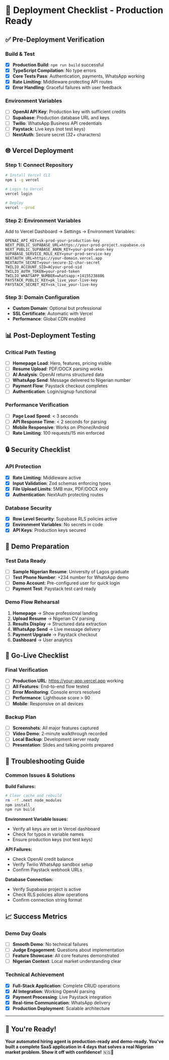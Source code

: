 # 🚀 Deployment Checklist - Production Ready

## ✅ Pre-Deployment Verification

### Build & Test
- [x] **Production Build**: `npm run build` successful
- [x] **TypeScript Compilation**: No type errors
- [x] **Core Tests Pass**: Authentication, payments, WhatsApp working
- [x] **Rate Limiting**: Middleware protecting API routes
- [x] **Error Handling**: Graceful failures with user feedback

### Environment Variables
- [ ] **OpenAI API Key**: Production key with sufficient credits
- [ ] **Supabase**: Production database URL and keys
- [ ] **Twilio**: WhatsApp Business API credentials
- [ ] **Paystack**: Live keys (not test keys)
- [ ] **NextAuth**: Secure secret (32+ characters)

## 🌐 Vercel Deployment

### Step 1: Connect Repository
```bash
# Install Vercel CLI
npm i -g vercel

# Login to Vercel
vercel login

# Deploy
vercel --prod
```

### Step 2: Environment Variables
Add to Vercel Dashboard → Settings → Environment Variables:

```env
OPENAI_API_KEY=sk-prod-your-production-key
NEXT_PUBLIC_SUPABASE_URL=https://your-prod-project.supabase.co
NEXT_PUBLIC_SUPABASE_ANON_KEY=your-prod-anon-key
SUPABASE_SERVICE_ROLE_KEY=your-prod-service-key
NEXTAUTH_URL=https://your-domain.vercel.app
NEXTAUTH_SECRET=your-secure-32-char-secret
TWILIO_ACCOUNT_SID=ACyour-prod-sid
TWILIO_AUTH_TOKEN=your-prod-token
TWILIO_WHATSAPP_NUMBER=whatsapp:+14155238886
PAYSTACK_PUBLIC_KEY=pk_live_your-live-key
PAYSTACK_SECRET_KEY=sk_live_your-live-key
```

### Step 3: Domain Configuration
- **Custom Domain**: Optional but professional
- **SSL Certificate**: Automatic with Vercel
- **Performance**: Global CDN enabled

## 📊 Post-Deployment Testing

### Critical Path Testing
- [ ] **Homepage Load**: Hero, features, pricing visible
- [ ] **Resume Upload**: PDF/DOCX parsing works
- [ ] **AI Analysis**: OpenAI returns structured data
- [ ] **WhatsApp Send**: Message delivered to Nigerian number
- [ ] **Payment Flow**: Paystack checkout completes
- [ ] **Authentication**: Login/signup functional

### Performance Verification
- [ ] **Page Load Speed**: < 3 seconds
- [ ] **API Response Time**: < 2 seconds for parsing
- [ ] **Mobile Responsive**: Works on iPhone/Android
- [ ] **Rate Limiting**: 100 requests/15 min enforced

## 🔒 Security Checklist

### API Protection
- [x] **Rate Limiting**: Middleware active
- [x] **Input Validation**: Zod schemas enforcing types
- [x] **File Upload Limits**: 5MB max, PDF/DOCX only
- [x] **Authentication**: NextAuth protecting routes

### Database Security
- [x] **Row Level Security**: Supabase RLS policies active
- [x] **Environment Variables**: No secrets in code
- [x] **API Keys**: Production keys secured

## 📱 Demo Preparation

### Test Data Ready
- [ ] **Sample Nigerian Resume**: University of Lagos graduate
- [ ] **Test Phone Number**: +234 number for WhatsApp demo
- [ ] **Demo Account**: Pre-configured user for quick login
- [ ] **Payment Test**: Paystack test card ready

### Demo Flow Rehearsal
1. **Homepage** → Show professional landing
2. **Upload Resume** → Nigerian CV parsing
3. **Results Display** → Structured data extraction
4. **WhatsApp Send** → Live message delivery
5. **Payment Upgrade** → Paystack checkout
6. **Dashboard** → User analytics

## 🎯 Go-Live Checklist

### Final Verification
- [ ] **Production URL**: https://your-app.vercel.app working
- [ ] **All Features**: End-to-end flow tested
- [ ] **Error Monitoring**: Console errors resolved
- [ ] **Performance**: Lighthouse score > 90
- [ ] **Mobile**: Responsive on all devices

### Backup Plan
- [ ] **Screenshots**: All major features captured
- [ ] **Video Demo**: 2-minute walkthrough recorded
- [ ] **Local Backup**: Development server ready
- [ ] **Presentation**: Slides and talking points prepared

## 🚨 Troubleshooting Guide

### Common Issues & Solutions

**Build Failures:**
```bash
# Clear cache and rebuild
rm -rf .next node_modules
npm install
npm run build
```

**Environment Variable Issues:**
- Verify all keys are set in Vercel dashboard
- Check for typos in variable names
- Ensure production keys (not test keys)

**API Failures:**
- Check OpenAI credit balance
- Verify Twilio WhatsApp sandbox setup
- Confirm Paystack webhook URLs

**Database Connection:**
- Verify Supabase project is active
- Check RLS policies allow operations
- Confirm connection string format

## 📈 Success Metrics

### Demo Day Goals
- [ ] **Smooth Demo**: No technical failures
- [ ] **Judge Engagement**: Questions about implementation
- [ ] **Feature Showcase**: All core features demonstrated
- [ ] **Nigerian Context**: Local market understanding clear

### Technical Achievement
- [x] **Full-Stack Application**: Complete CRUD operations
- [x] **AI Integration**: Working OpenAI parsing
- [x] **Payment Processing**: Live Paystack integration
- [x] **Real-time Communication**: WhatsApp delivery
- [x] **Production Deployment**: Scalable architecture

---

## 🎉 You're Ready!

**Your automated hiring agent is production-ready and demo-ready. You've built a complete SaaS application in 4 days that solves a real Nigerian market problem. Show it off with confidence!** 🇳🇬🚀